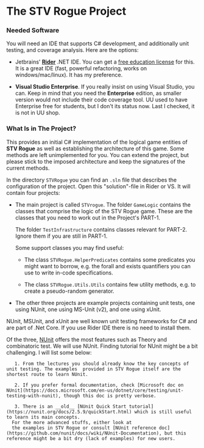 # The STV Rogue Project

### Needed Software

You will need an IDE that supports C# development, and additionally unit testing, and coverage analysis. Here are the options:

* Jetbrains' [__Rider__](https://www.jetbrains.com/rider/) .NET IDE. You can get a [free education license](https://www.jetbrains.com/community/education/#students) for this. It is a great IDE (fast, powerful refactoring, works on windows/mac/linux). It has my preference.

* __Visual Studio Enterprise__. If you really insist on using Visual Studio, you can. Keep in mind that you need the __Enterprise__ edition, as smaller version would not include their code coverage tool. UU used to have Enterprise free for students, but I don't its status now. Last I checked, it is not in UU shop.


### What Is in The Project?

This provides an initial C# implementation of the logical game entities of __STV Rogue__ as well as establishing the architecture of this game.
Some methods are left unimplemented for you. You can extend the project,
but please stick to the imposed architecture and keep the signatures of the current methods.

In the directory `STVRogue` you can find an `.sln` file that describes the configuration of the project.
Open this "solution"-file
in Rider or VS. It will contain four projects:

  * The main project is called `STVrogue`. The folder `GameLogic` contains the classes that comprise the logic of the STV Rogue game. These are the classes
     that you need to work out in the Project's PART-1.

     The folder `TestInfrastructure` contains classes relevant for PART-2.
     Ignore them if you are still in PART-1.

     Some support classes you may find useful:

      * The class `STVRogue.HelperPredicates` contains some predicates you might want to borrow, e.g. the forall and exists quantifiers you can use to write in-code specifications.

      * The class `STVRogue.Utils.Utils` contains few utility methods, e.g. to create a pseudo-random generator.

  * The other three projects are example projects containing unit tests, one using NUnit, one using MS-Unit (v2), and one using xUnit.

   NUnit, MSUnit, and xUnit are well known unit testing frameworks for C# and are part of .Net Core.
   If you use Rider IDE there is no need to install them.

   Of the three, [NUnit](https://nunit.org/) offers the most features such as Theory and combinatoric test. We will use NUnit. Finding tutorial for NUnit might be a bit challenging. I will list some below:

       1. From the lectures you should already know the key concepts of unit testing. The examples  provided in STV Rogue itself are the shortest route to learn NUnit.

       2. If you prefer formal documentation, check [Microsoft doc on NUnit](https://docs.microsoft.com/en-us/dotnet/core/testing/unit-testing-with-nunit), though this doc is pretty verbose.

       3. There is an __old__ [NUnit Quick Start tutorial](https://nunit.org/docs/2.5.9/quickStart.html) which is still useful to learn its main concepts.
      For the more advanced stuffs, either look at
      the examples in STV Rogue or consult [NUnit reference doc](https://github.com/nunit/docs/wiki/NUnit-Documentation), but this reference might be a bit dry (lack of examples) for new users.
